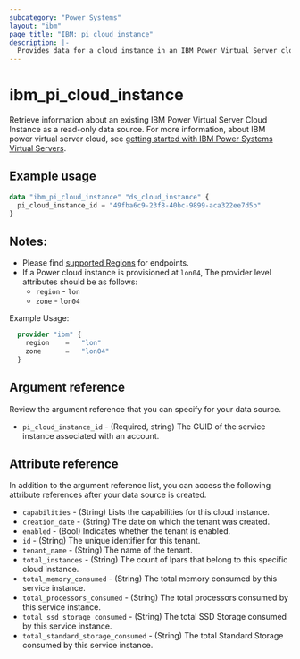 ```yaml
---
subcategory: "Power Systems"
layout: "ibm"
page_title: "IBM: pi_cloud_instance"
description: |-
  Provides data for a cloud instance in an IBM Power Virtual Server cloud.
---
```


# ibm_pi_cloud_instance
Retrieve information about an existing IBM Power Virtual Server Cloud Instance as a read-only data source. For more information, about IBM power virtual server cloud, see [getting started with IBM Power Systems Virtual Servers](https://cloud.ibm.com/docs/power-iaas?topic=power-iaas-getting-started).

## Example usage

```terraform
data "ibm_pi_cloud_instance" "ds_cloud_instance" {
  pi_cloud_instance_id = "49fba6c9-23f8-40bc-9899-aca322ee7d5b"
}
```

## Notes:
* Please find [supported Regions](https://cloud.ibm.com/apidocs/power-cloud#endpoint) for endpoints.
* If a Power cloud instance is provisioned at `lon04`, The provider level attributes should be as follows:
  * `region` - `lon`
  * `zone` - `lon04`

Example Usage:

  ```terraform
    provider "ibm" {
      region    =   "lon"
      zone      =   "lon04"
    }
  ```
  
## Argument reference
Review the argument reference that you can specify for your data source. 

- `pi_cloud_instance_id` - (Required, string) The GUID of the service instance associated with an account. 

## Attribute reference
In addition to the argument reference list, you can access the following attribute references after your data source is created.

- `capabilities` -  (String) Lists the capabilities for this cloud instance.
- `creation_date` - (String) The date on which the tenant was created.
- `enabled` -  (Bool) Indicates whether the tenant is enabled.
- `id` - (String) The unique identifier for this tenant.
- `tenant_name` -  (String) The name of the tenant.
- `total_instances` -  (String) The count of lpars that belong to this specific cloud instance.
- `total_memory_consumed` -  (String) The total memory consumed by this service instance.
- `total_processors_consumed` -  (String) The total processors consumed by this service instance.
- `total_ssd_storage_consumed` -  (String) The total SSD Storage consumed by this service instance.
- `total_standard_storage_consumed` -  (String) The total Standard Storage consumed by this service instance.
